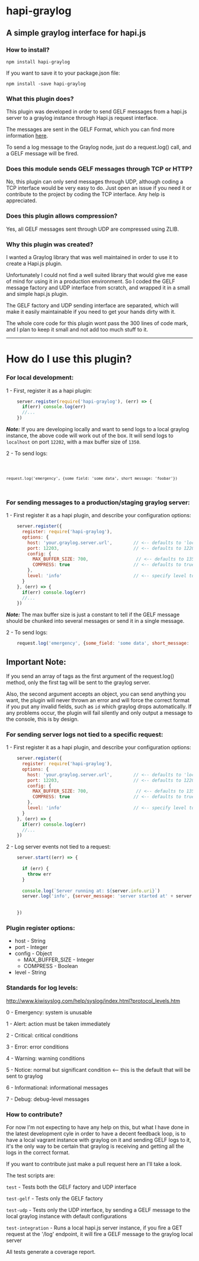 # hapi-graylog

## A simple graylog interface for hapi.js

### How to install?

<code>npm install hapi-graylog</code>

If you want to save it to your package.json file:

<code>npm install -save hapi-graylog</code>

### What this plugin does?

This plugin was developed in order to send GELF messages from a hapi.js server to a graylog instance through Hapi.js request interface.

The messages are sent in the GELF Format, which you can find more information [here](http://docs.graylog.org/en/2.3/pages/gelf.html).

To send a log message to the Graylog node, just do a request.log() call, and a GELF message will be fired.

### Does this module sends GELF messages through TCP or HTTP?

No, this plugin can only send messages through UDP, although coding a TCP interface would be very easy to do. Just open an issue if you need it or contribute to the project by coding the TCP interface. Any help is appreciated.

### Does this plugin allows compression?

Yes, all GELF messages sent through UDP are compressed using ZLIB.

### Why this plugin was created?

I wanted a Graylog library that was well maintained in order to use it to create a Hapi.js plugin.

Unfortunately I could not find a well suited library that would give me ease of mind for using it in a production environment. So I coded the GELF message factory and UDP interface from scratch, and wrapped it in a small and simple hapi.js plugin.

The GELF factory and UDP sending interface are separated, which will make it easily maintainable if you need to get your hands dirty with it.

The whole core code for this plugin wont pass the 300 lines of code mark, and I plan to keep it small and not add too much stuff to it.

---

# How do I use this plugin?

### For local development:

1 - First, register it as a hapi plugin:

```javascript
    server.register(require('hapi-graylog'), (err) => {
      if(err) console.log(err)
      //...
    })
```

***Note:*** If you are developing locally and want to send logs to a local graylog instance, the above code will work out of the box. It will send logs to `localhost` on port `12202`, with a max buffer size of `1350`.

2 - To send logs:

<code>

    request.log('emergency', {some_field: 'some data', short_message: 'foobar'})

</code>

### For sending messages to a production/staging graylog server:

1 - First register it as a hapi plugin, and describe your configuration options:

```javascript
    server.register({
      register: require('hapi-graylog'),
      options: {
        host: 'your.graylog.server.url',        // <-- defaults to 'localhost'
        port: 12203,                            // <-- defaults to 12202
        config: {
          MAX_BUFFER_SIZE: 700,                  // <-- defaults to 1350
          COMPRESS: true                        // <-- defaults to true
        },
        level: 'info'                           // <-- specify level to log
      }
    }, (err) => {
      if(err) console.log(err)
      //...
    })
```

***Note:*** The max buffer size is just a constant to tell if the GELF message should be chunked into several messages or send it in a single message.

2 - To send logs:

```javascript
    request.log('emergency', {some_field: 'some data', short_message: 'foobar'})
```

## Important Note:

If you send an array of tags as the first argument of the request.log() method, only the first tag will be sent to the graylog server.

Also, the second argument accepts an object, you can send anything you want, the plugin will never thrown an error and will force the correct format if you put any invalid fields, such as `id` which graylog drops automatically. If any problems occur, the plugin will fail silently and only output a message to the console, this is by design.

### For sending server logs not tied to a specific request:

1 - First register it as a hapi plugin, and describe your configuration options:

```javascript
    server.register({
      register: require('hapi-graylog'),
      options: {
        host: 'your.graylog.server.url',        // <-- defaults to 'localhost'
        port: 12203,                            // <-- defaults to 12202
        config: {
          MAX_BUFFER_SIZE: 700,                  // <-- defaults to 1350
          COMPRESS: true                        // <-- defaults to true
        },
        level: 'info'                           // <-- specify level to log
      }
    }, (err) => {
      if(err) console.log(err)
      //...
    })
```

2 - Log server events not tied to a request:

```javascript
    server.start((err) => {
    
      if (err) {
        throw err
      }
    
      console.log(`Server running at: ${server.info.uri}`)
      server.log('info', {server_message: 'server started at' + server.info.uri}) // <-- This will send a GELF Message
                                                                                  //     to the graylogserver.
    
    })
```

### Plugin register options:

* host - String
* port - Integer
* config - Object
    * MAX_BUFFER_SIZE - Integer
    * COMPRESS - Boolean
* level - String

### Standards for log levels:

http://www.kiwisyslog.com/help/syslog/index.html?protocol_levels.htm

0 - Emergency: system is unusable

1 - Alert: action must be taken immediately

2 - Critical: critical conditions

3 - Error: error conditions

4 - Warning: warning conditions

5 - Notice: normal but significant condition <-- this is the default that will be sent to graylog

6 - Informational: informational messages

7 - Debug: debug-level messages

### How to contribute?

For now I'm not expecting to have any help on this, but what I have done in the latest development cyle in order to have a decent feedback loop, is to have a local vagrant instance with graylog on it and sending GELF logs to it, it's the only way to be certain that graylog is receiving and getting all the logs in the correct format.

If you want to contribute just make a pull request here an I'll take a look.

The test scripts are:

`test` - Tests both the GELF factory and UDP interface

`test-gelf` - Tests only the GELF factory

`test-udp` - Tests only the UDP interface, by sending a GELF message to the local graylog instance with default configurations

`test-integration` - Runs a local hapi.js server instance, if you fire a GET request at the '/log' endpoint, it will fire a GELF message to the graylog local server

All tests generate a coverage report.

